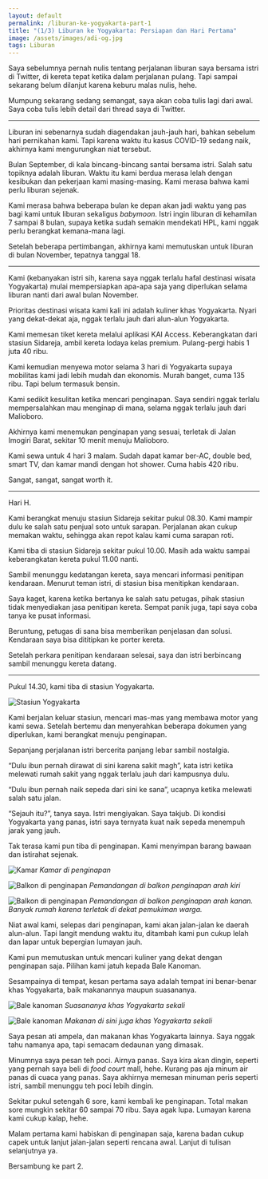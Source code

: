 ```yaml
---
layout: default
permalink: /liburan-ke-yogyakarta-part-1
title: "(1/3) Liburan ke Yogyakarta: Persiapan dan Hari Pertama"
image: /assets/images/adi-og.jpg
tags: Liburan
---
```


Saya sebelumnya pernah nulis tentang perjalanan liburan saya bersama istri di Twitter, di kereta tepat ketika dalam perjalanan pulang. Tapi sampai sekarang belum dilanjut karena keburu malas nulis, hehe.

Mumpung sekarang sedang semangat, saya akan coba tulis lagi dari awal. Saya coba tulis lebih detail dari thread saya di Twitter.

***

Liburan ini sebenarnya sudah diagendakan jauh-jauh hari, bahkan sebelum hari pernikahan kami. Tapi karena waktu itu kasus COVID-19 sedang naik, akhirnya kami mengurungkan niat tersebut.

Bulan September, di kala bincang-bincang santai bersama istri. Salah satu topiknya adalah liburan. Waktu itu kami berdua merasa lelah dengan kesibukan dan pekerjaan kami masing-masing. Kami merasa bahwa kami perlu liburan sejenak.

Kami merasa bahwa beberapa bulan ke depan akan jadi waktu yang pas bagi kami untuk liburan sekaligus *babymoon.* Istri ingin liburan di kehamilan 7 sampai 8 bulan, supaya ketika sudah semakin mendekati HPL, kami nggak perlu berangkat kemana-mana lagi.

Setelah beberapa pertimbangan, akhirnya kami memutuskan untuk liburan di bulan November, tepatnya tanggal 18.

***

Kami (kebanyakan istri sih, karena saya nggak terlalu hafal destinasi wisata Yogyakarta) mulai mempersiapkan apa-apa saja yang diperlukan selama liburan nanti dari awal bulan November.

Prioritas destinasi wisata kami kali ini adalah kuliner khas Yogyakarta. Nyari yang dekat-dekat aja, nggak terlalu jauh dari alun-alun Yogyakarta.

Kami memesan tiket kereta melalui aplikasi KAI Access. Keberangkatan dari stasiun Sidareja, ambil kereta lodaya kelas premium. Pulang-pergi habis 1 juta 40 ribu.

Kami kemudian menyewa motor selama 3 hari di Yogyakarta supaya mobilitas kami jadi lebih mudah dan ekonomis. Murah banget, cuma 135 ribu. Tapi belum termasuk bensin.

Kami sedikit kesulitan ketika mencari penginapan. Saya sendiri nggak terlalu mempersalahkan mau menginap di mana, selama nggak terlalu jauh dari Malioboro.

Akhirnya kami menemukan penginapan yang sesuai, terletak di Jalan Imogiri Barat, sekitar 10 menit menuju Malioboro.

Kami sewa untuk 4 hari 3 malam. Sudah dapat kamar ber-AC, double bed, smart TV, dan kamar mandi dengan hot shower. Cuma habis 420 ribu.

Sangat, sangat, sangat worth it.

***

Hari H.

Kami berangkat menuju stasiun Sidareja sekitar pukul 08.30. Kami mampir dulu ke salah satu penjual soto untuk sarapan. Perjalanan akan cukup memakan waktu, sehingga akan repot kalau kami cuma sarapan roti.

Kami tiba di stasiun Sidareja sekitar pukul 10.00. Masih ada waktu sampai keberangkatan kereta pukul 11.00 nanti.

Sambil menunggu kedatangan kereta, saya mencari informasi penitipan kendaraan. Menurut teman istri, di stasiun bisa menitipkan kendaraan.

Saya kaget, karena ketika bertanya ke salah satu petugas, pihak stasiun tidak menyediakan jasa penitipan kereta. Sempat panik juga, tapi saya coba tanya ke pusat informasi.

Beruntung, petugas di sana bisa memberikan penjelasan dan solusi. Kendaraan saya bisa dititipkan ke porter kereta.

Setelah perkara penitipan kendaraan selesai, saya dan istri berbincang sambil menunggu kereta datang.

***

Pukul 14.30, kami tiba di stasiun Yogyakarta.

![Stasiun Yogyakarta](/assets/images/2023/01/stasiun-yogyakarta.jpeg)

Kami berjalan keluar stasiun, mencari mas-mas yang membawa motor yang kami sewa. Setelah bertemu dan menyerahkan beberapa dokumen yang diperlukan, kami berangkat menuju penginapan.

Sepanjang perjalanan istri bercerita panjang lebar sambil nostalgia.

“Dulu ibun pernah dirawat di sini karena sakit magh”, kata istri ketika melewati rumah sakit yang nggak terlalu jauh dari kampusnya dulu.

“Dulu ibun pernah naik sepeda dari sini ke sana”, ucapnya ketika melewati salah satu jalan.

“Sejauh itu?”, tanya saya. Istri mengiyakan. Saya takjub. Di kondisi Yogyakarta yang panas, istri saya ternyata kuat naik sepeda menempuh jarak yang jauh.

Tak terasa kami pun tiba di penginapan. Kami menyimpan barang bawaan dan istirahat sejenak.

![Kamar](/assets/images/2023/01/penginapan.jpeg)
*Kamar di penginapan*

![Balkon di penginapan](/assets/images/2023/01/balkon-penginapan-1.jpeg)
*Pemandangan di balkon penginapan arah kiri*

![Balkon di penginapan](/assets/images/2023/01/balkon-penginapan-1.jpeg)
*Pemandangan di balkon penginapan arah kanan. Banyak rumah karena terletak di dekat pemukiman warga.*

Niat awal kami, selepas dari penginapan, kami akan jalan-jalan ke daerah alun-alun. Tapi langit mendung waktu itu, ditambah kami pun cukup lelah dan lapar untuk bepergian lumayan jauh.

Kami pun memutuskan untuk mencari kuliner yang dekat dengan penginapan saja. Pilihan kami jatuh kepada Bale Kanoman.

Sesampainya di tempat, kesan pertama saya adalah tempat ini benar-benar khas Yogyakarta, baik makanannya maupun suasananya.

![Bale kanoman](/assets/images/2023/01/bale-kanoman-1.jpeg)
*Suasananya khas Yogyakarta sekali*

![Bale kanoman](/assets/images/2023/01/bale-kanoman-2.jpeg)
*Makanan di sini juga khas Yogyakarta sekali*

Saya pesan ati ampela, dan makanan khas Yogyakarta lainnya. Saya nggak tahu namanya apa, tapi semacam dedaunan yang dimasak.

Minumnya saya pesan teh poci. Airnya panas. Saya kira akan dingin, seperti yang pernah saya beli di *food court* mall, hehe. Kurang pas aja minum air panas di cuaca yang panas. Saya akhirnya memesan minuman peris seperti istri, sambil menunggu teh poci lebih dingin.

Sekitar pukul setengah 6 sore, kami kembali ke penginapan. Total makan sore mungkin sekitar 60 sampai 70 ribu. Saya agak lupa. Lumayan karena kami cukup kalap, hehe.

Malam pertama kami habiskan di penginapan saja, karena badan cukup capek untuk lanjut jalan-jalan seperti rencana awal. Lanjut di tulisan selanjutnya ya.

Bersambung ke part 2.
